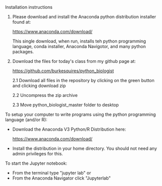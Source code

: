 Installation instructions

1. Please download and install the Anaconda python distribution installer found at:

	https://www.anaconda.com/download/
    
    This single download, when run, installs teh python programming language, conda installer, Anaconda Navigotor, and many python packages.

2. Download the files for today's class from my github page at:

	https://github.com/burkesquires/python_biologist

	2.1 Download all files in the repository by clicking on the green button and clicking download zip
	
	2.2 Uncompress the zip archive
	
	2.3 Move python_biologist_master folder to desktop
	
To setup your computer to write programs using the python programming language (and/or R):

- Download the Anaconda V3 Python/R Distribution here:

	https://www.anaconda.com/download/

- Install the distribution in your home directory. You should not need any admin privileges for this.

To start the Jupyter notebook:

- From the terminal type "jupyter lab" or
- From the Anaconda Navigator click "Jupyterlab"